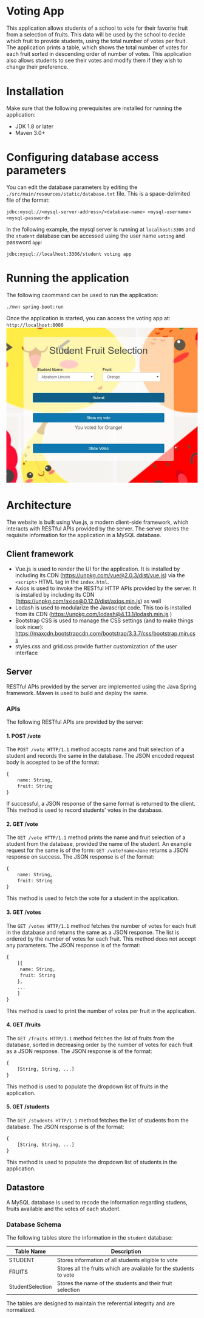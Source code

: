 # Voting App
This application allows students of a school to vote for their favorite fruit from a selection of fruits. This data will be used by the school to decide which fruit to provide students, using the total number of votes per fruit. The application prints a table, which shows the total number of votes for each fruit sorted in descending order of number of votes. This application also allows students to see their votes and modify them if they wish to change their preference.

# Installation
Make sure that the following prerequisites are installed for running the application:
* JDK 1.8 or later
* Maven 3.0+
# Configuring database access parameters
You can edit the database parameters by editing the `./src/main/resources/static/database.txt` file. This is a space-delimited file of the format:
```
jdbc:mysql://<mysql-server-address>/<database-name> <mysql-username> <mysql-password>
```
In the following example, the mysql server is running at `localhost:3306` and the `student` database can be accessed using the user name `voting` and password `app`:
```
jdbc:mysql://localhost:3306/student voting app
```
# Running the application
The following caommand can be used to run the application:
```
./mvn spring-boot:run
```
Once the application is started, you can access the voting app at: `http://localhost:8080`
![app](./app.jpg)
# Architecture
The website is built using Vue.js, a modern client-side framework, which interacts with RESTful APIs provided by the server. The server stores the requisite information for the application in a MySQL database.
## Client framework
* Vue.js is used to render the UI for the application. It is installed by including its CDN (https://unpkg.com/vue@2.0.3/dist/vue.js) via the `<script>` HTML tag in the `index.html`.
* Axios is used to invoke the RESTful HTTP APIs provided by the server. It is installed by including its CDN (https://unpkg.com/axios@0.12.0/dist/axios.min.js) as well
* Lodash is used to modularize the Javascript code. This too is installed from its CDN (https://unpkg.com/lodash@4.13.1/lodash.min.js
)
* Bootstrap CSS is used to manage the CSS settings (and to make things look nicer): https://maxcdn.bootstrapcdn.com/bootstrap/3.3.7/css/bootstrap.min.css
* styles.css and grid.css provide further customization of the user interface
## Server
RESTful APIs provided by the server are implemented using the Java Spring framework. Maven is used to build and deploy the same.
### APIs
The following RESTful APIs are provided by the server:
#### 1. POST /vote
The `POST /vote HTTP/1.1` method accepts name and fruit selection of a student and records the same in the database. The JSON encoded request body is accepted to be of the format:
```
{
    name: String,
    fruit: String
}
```
If successful, a JSON response of the same format is returned to the client. This method is used to record students' votes in the database.
#### 2. GET /vote
The `GET /vote HTTP/1.1` method prints the name and fruit selection of a student from the database, provided the name of the student. An example request for the same is of the form: `GET /vote?name=Jane` returns a JSON response on success. The JSON response is of the format:
```
{
    name: String,
    fruit: String
}
```
This method is used to fetch the vote for a student in the application.
#### 3. GET /votes
The `GET /votes HTTP/1.1` method fetches the number of votes for each fruit in the database and returns the same as a JSON response. The list is ordered by the number of votes for each fruit. This method does not accept any parameters. The JSON response is of the format:
```
{
    [{
   	 name: String,
   	 fruit: String
    },
    ...
    ]
}
```
This method is used to print the number of votes per fruit in the application.
#### 4. GET /fruits
The `GET /fruits HTTP/1.1` method fetches the list of fruits from the database, sorted in decreasing order by the number of votes for each fruit as a JSON response. The JSON response is of the format:
```
{
    [String, String, ...]
}
```
This method is used to populate the dropdown list of fruits in the application.
#### 5. GET /students
The `GET /students HTTP/1.1` method fetches the list of students from the database. The JSON response is of the format:
```
{
    [String, String, ...]
}
```
This method is used to populate the dropdown list of students in the application.
## Datastore
A MySQL database is used to recode the information regarding studens, fruits available and the votes of each student.
### Database Schema
The following tables store the information in the `student` database:

| Table Name | Description |
|------------|-------------|
| STUDENT	| Stores information of all students eligible to vote |
| FRUITS 	| Stores all the fruits which are available for the students to vote |
| StudentSelection | Stores the name of the students and their fruit selection |

The tables are designed to maintain the referential integrity and are normalized.
